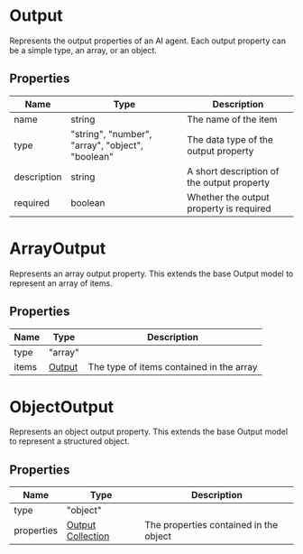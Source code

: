 # Output

Represents the output properties of an AI agent.
Each output property can be a simple type, an array, or an object.


## Properties

| Name | Type | Description |
| ---- | ---- | ----------- |
| name |  string | The name of the item |
| type |  &quot;string&quot;, &quot;number&quot;, &quot;array&quot;, &quot;object&quot;, &quot;boolean&quot; | The data type of the output property |
| description |  string | A short description of the output property |
| required |  boolean | Whether the output property is required |


# ArrayOutput

Represents an array output property.
This extends the base Output model to represent an array of items.


## Properties

| Name | Type | Description |
| ---- | ---- | ----------- |
| type |  &quot;array&quot; |  |
| items |  [Output](#output) | The type of items contained in the array |


# ObjectOutput

Represents an object output property.
This extends the base Output model to represent a structured object.


## Properties

| Name | Type | Description |
| ---- | ---- | ----------- |
| type |  &quot;object&quot; |  |
| properties |  [Output Collection](#output) | The properties contained in the object |

